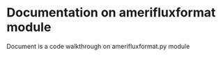 # Documentation on amerifluxformat module
Document is a code walkthrough on amerifluxformat.py module